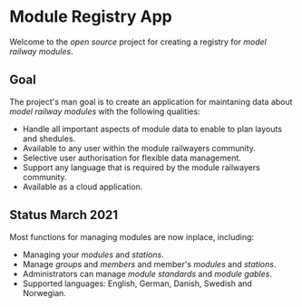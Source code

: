 # Module Registry App
Welcome to the *open source* project for creating a registry for *model railway modules*.

## Goal
The project's man goal is to create an application 
for maintaning data about *model railway modules* with the following qualities:
- Handle all important aspects of module data to enable to plan layouts and shedules.
- Available to any user within the module railwayers community.
- Selective user authorisation for flexible data management.
- Support any language that is required by the module railwayers community.
- Available as a cloud application.

## Status March 2021
Most functions for managing modules are now inplace, including:
* Managing your *modules* and *stations*.
* Manage *groups* and *members* and member's *modules* and *stations*.
* Administrators can manage *module standards* and *module gables*.
* Supported languages: English, German, Danish, Swedish and Norwegian.
